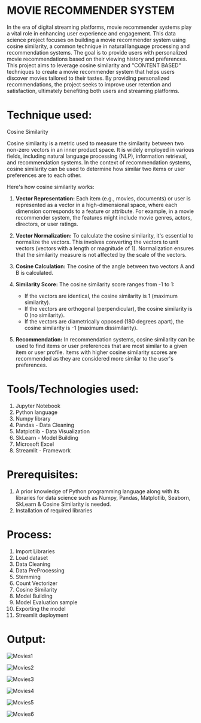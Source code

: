 # MOVIE RECOMMENDER SYSTEM
In the era of digital streaming platforms, movie recommender systems play a vital role in enhancing user experience and engagement. This data science project focuses on building a movie recommender system using cosine similarity, a common technique in natural language processing and recommendation systems. The goal is to provide users with personalized movie recommendations based on their viewing history and preferences.
This project aims to leverage cosine similarity and "CONTENT BASED" techniques to create a movie recommender system that helps users discover movies tailored to their tastes. By providing personalized recommendations, the project seeks to improve user retention and satisfaction, ultimately benefiting both users and streaming platforms.

# Technique used:
Cosine Similarity

Cosine similarity is a metric used to measure the similarity between two non-zero vectors in an inner product space. It is widely employed in various fields, including natural language processing (NLP), information retrieval, and recommendation systems. In the context of recommendation systems, cosine similarity can be used to determine how similar two items or user preferences are to each other.

Here's how cosine similarity works:

1. **Vector Representation:** Each item (e.g., movies, documents) or user is represented as a vector in a high-dimensional space, where each dimension corresponds to a feature or attribute. For example, in a movie recommender system, the features might include movie genres, actors, directors, or user ratings.

2. **Vector Normalization:** To calculate the cosine similarity, it's essential to normalize the vectors. This involves converting the vectors to unit vectors (vectors with a length or magnitude of 1). Normalization ensures that the similarity measure is not affected by the scale of the vectors.

3. **Cosine Calculation:** The cosine of the angle between two vectors A and B is calculated.

4. **Similarity Score:** The cosine similarity score ranges from -1 to 1:
   - If the vectors are identical, the cosine similarity is 1 (maximum similarity).
   - If the vectors are orthogonal (perpendicular), the cosine similarity is 0 (no similarity).
   - If the vectors are diametrically opposed (180 degrees apart), the cosine similarity is -1 (maximum dissimilarity).

5. **Recommendation:** In recommendation systems, cosine similarity can be used to find items or user preferences that are most similar to a given item or user profile. Items with higher cosine similarity scores are recommended as they are considered more similar to the user's preferences.

# Tools/Technologies used:
1. Jupyter Notebook
2. Python language
3. Numpy library
4. Pandas - Data Cleaning
5. Matplotlib - Data Visualization
6. SkLearn - Model Building
7. Microsoft Excel
8. Streamlit - Framework

# Prerequisites:
1. A prior knowledge of Python programming language along with its libraries for data science such as Numpy, Pandas, Matplotlib, Seaborn, SkLearn & Cosine Similarity is needed.
2. Installation of required libraries

# Process:
1. Import Libraries
2. Load dataset
3. Data Cleaning
4. Data PreProcessing
5. Stemming
6. Count Vectorizer
7. Cosine Similarity
8. Model Building
9. Model Evaluation sample
10. Exporting the model
11. Streamlit deployment

# Output:
![Movies1](https://github.com/Navina-Murugadas/TWSIP/assets/72821323/a2e83ec8-468d-423b-a2cb-133a861d0637)

![Movies2](https://github.com/Navina-Murugadas/TWSIP/assets/72821323/7aadf532-c36c-4a7e-8c0d-5a82f8eb5532)

![Movies3](https://github.com/Navina-Murugadas/TWSIP/assets/72821323/fb224042-a227-40fa-943b-55ae5a7115bf)

![Movies4](https://github.com/Navina-Murugadas/TWSIP/assets/72821323/71da2a6c-a8d9-491f-9d2b-934359601acf)

![Movies5](https://github.com/Navina-Murugadas/TWSIP/assets/72821323/4c4f05ac-84b5-4c1f-aea4-1ae5cdb98855)

![Movies6](https://github.com/Navina-Murugadas/TWSIP/assets/72821323/9649edec-9d39-4fe2-96ac-e440a4c1c2c6)

